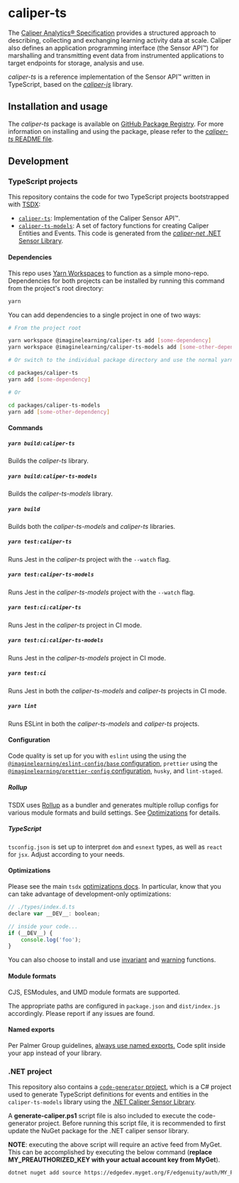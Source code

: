 # caliper-ts

The [Caliper Analytics&reg; Specification](https://www.imsglobal.org/caliper/v1p1/caliper-spec-v1p1) provides a structured approach to describing, collecting and exchanging learning activity data at scale.
Caliper also defines an application programming interface (the Sensor API™) for marshalling and transmitting event data from instrumented applications to target endpoints for storage, analysis and use.

_caliper-ts_ is a reference implementation of the Sensor API&trade; written in TypeScript, based on the [_caliper-js_](https://github.com/IMSGlobal/caliper-js) library.

## Installation and usage

The _caliper-ts_ package is available on [GitHub Package Registry](https://github.com/ImagineLearning/caliper-ts/packages).
For more information on installing and using the package, please refer to the [_caliper-ts_ README file](packages/caliper-ts/REAMDE.md).

## Development

### TypeScript projects

This repository contains the code for two TypeScript projects bootstrapped with [TSDX](https://tsdx.io/):

- [`caliper-ts`](packages/caliper-ts): Implementation of the Caliper Sensor API&trade;.
- [`caliper-ts-models`](packages/caliper-ts-models): A set of factory functions for creating Caliper Entities and Events. This code is generated from the [_caliper-net_ .NET Sensor Library](https://github.com/edgenuity/caliper-net).

#### Dependencies

This repo uses [Yarn Workspaces](https://classic.yarnpkg.com/en/docs/workspaces/) to function as a simple mono-repo.
Dependencies for both projects can be installed by running this command from the project's root directory:

```bash
yarn
```

You can add dependencies to a single project in one of two ways:

```bash
# From the project root

yarn workspace @imaginelearning/caliper-ts add [some-dependency]
yarn workspace @imaginelearning/caliper-ts-models add [some-other-dependency]

# Or switch to the individual package directory and use the normal yarn commands

cd packages/caliper-ts
yarn add [some-dependency]

# Or

cd packages/caliper-ts-models
yarn add [some-other-dependency]
```

#### Commands

##### `yarn build:caliper-ts`

Builds the _caliper-ts_ library.

##### `yarn build:caliper-ts-models`

Builds the _caliper-ts-models_ library.

##### `yarn build`

Builds both the _caliper-ts-models_ and _caliper-ts_ libraries.

##### `yarn test:caliper-ts`

Runs Jest in the _caliper-ts_ project with the `--watch` flag.

##### `yarn test:caliper-ts-models`

Runs Jest in the _caliper-ts-models_ project with the `--watch` flag.

##### `yarn test:ci:caliper-ts`

Runs Jest in the _caliper-ts_ project in CI mode.

##### `yarn test:ci:caliper-ts-models`

Runs Jest in the _caliper-ts-models_ project in CI mode.

##### `yarn test:ci`

Runs Jest in both the _caliper-ts-models_ and _caliper-ts_ projects in CI mode.

##### `yarn lint`

Runs ESLint in both the _caliper-ts-models_ and _caliper-ts_ projects.

#### Configuration

Code quality is set up for you with `eslint` using the using the [`@imaginelearning/eslint-config/base` configuration](https://github.com/ImagineLearning/typescript/blob/main/packages/eslint-config-imaginelearning/base.js), `prettier` using the [`@imaginelearning/prettier-config` configuration](https://github.com/ImagineLearning/typescript/tree/main/packages/prettier-config), `husky`, and `lint-staged`.

##### Rollup

TSDX uses [Rollup](https://rollupjs.org) as a bundler and generates multiple rollup configs for various module formats and build settings. See [Optimizations](#optimizations) for details.

##### TypeScript

`tsconfig.json` is set up to interpret `dom` and `esnext` types, as well as `react` for `jsx`. Adjust according to your needs.

#### Optimizations

Please see the main `tsdx` [optimizations docs](https://github.com/palmerhq/tsdx#optimizations). In particular, know that you can take advantage of development-only optimizations:

```js
// ./types/index.d.ts
declare var __DEV__: boolean;

// inside your code...
if (__DEV__) {
	console.log('foo');
}
```

You can also choose to install and use [invariant](https://github.com/palmerhq/tsdx#invariant) and [warning](https://github.com/palmerhq/tsdx#warning) functions.

#### Module formats

CJS, ESModules, and UMD module formats are supported.

The appropriate paths are configured in `package.json` and `dist/index.js` accordingly. Please report if any issues are found.

#### Named exports

Per Palmer Group guidelines, [always use named exports.](https://github.com/palmerhq/typescript#exports) Code split inside your app instead of your library.

### .NET project

This repository also contains a [`code-generator` project](code-generator), which is a C# project used to generate TypeScript definitions for events and entities in the `caliper-ts-models` library using the [.NET Caliper Sensor Library](https://github.com/edgenuity/caliper-net).

A **generate-caliper.ps1** script file is also included to execute the code-generator project. Before running this script file, it is recommended to first update the NuGet package for the .NET caliper sensor library.

**NOTE**: executing the above script will require an active feed from MyGet. This can be accomplished by executing the below command (**replace MY_PREAUTHORIZED_KEY with your actual account key from MyGet**).

```sh
dotnet nuget add source https://edgedev.myget.org/F/edgenuity/auth/MY_PREAUTHORIZED_KEY/api/v3/index.json -n edgenuity
```
